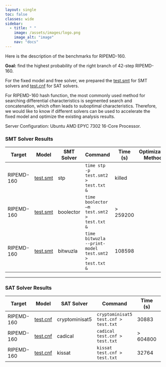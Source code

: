 ```yaml
---
layout: single
toc: false
classes: wide
sidebar:  
  - title: " "
    image: /assets/images/logo.png
    image_alt: "image"
    nav: "docs"
---
```


Here is the description of the benchmarks for RIPEMD-160.

**Goal:** find the highest probability of the right branch of 42-step RIPEMD-160.

For the fixed model and free solver, we prepared the [test.smt](../models/MD/42step_right.smt2) for SMT solvers and [test.cnf](../models/MD/42step_right.cnf) for SAT solvers.

For RIPEMD-160 hash function, the most commonly used method for searching differential characteristics is segmented search and concatenation, which often leads to suboptimal characteristics. Therefore, we would like to know if different solvers can be used to accelerate the fixed model and optimize the existing analysis results.

Server Configuration: Ubuntu AMD EPYC 7302 16-Core Processor.

### SMT Solver Results

| Target      | Model                                             | SMT Solver | Command                                                  | Time (s)    | Optimization Methods |
|-------------|---------------------------------------------------|-------------|-----------------------------------------------------------|-------------|-----------------------|
| RIPEMD-160  | [test.smt](../models/MD/42step_right.smt2)       | stp         | `time stp -p test.smt2 > test.txt &`                     | killed      |                       |
| RIPEMD-160  | [test.smt](../models/MD/42step_right.smt2)       | boolector   | `time boolector –m test.smt2 > test.txt &`               | > 259200    |                       |
| RIPEMD-160  | [test.smt](../models/MD/42step_right.smt2)       | bitwuzla    | `time bitwuzla --print-model test.smt2 > test.txt &`     | 108598      |                       |

---

### SAT Solver Results

| Target      | Model                                             | SAT Solver      | Command                                      | Time (s)    | Optimization Methods |
|-------------|---------------------------------------------------|------------------|-----------------------------------------------|-------------|-----------------------|
| RIPEMD-160  | [test.cnf](../models/MD/42step_right.cnf)         | cryptominisat5   | `cryptominisat5 test.cnf > test.txt`          | 30883       |                       |
| RIPEMD-160  | [test.cnf](../models/MD/42step_right.cnf)         | cadical          | `cadical test.cnf > test.txt`                 | > 604800    |                       |
| RIPEMD-160  | [test.cnf](../models/MD/42step_right.cnf)         | kissat           | `kissat test.cnf > test.txt`                  | 32764       |                       |


